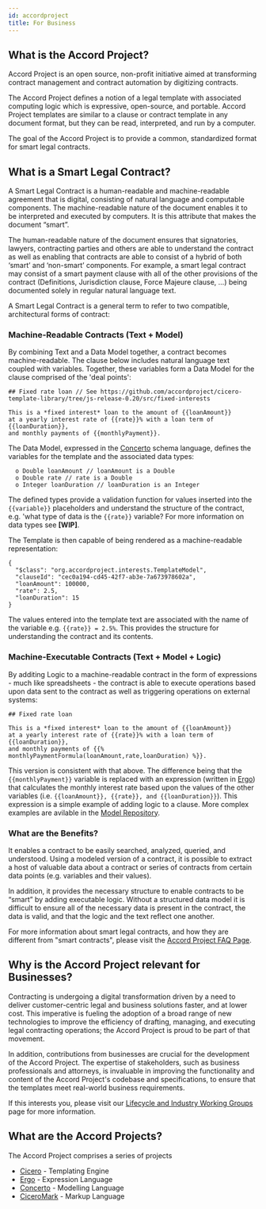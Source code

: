 ```yaml
---
id: accordproject
title: For Business
---
```


## What is the Accord Project?

Accord Project is an open source, non-profit initiative aimed at transforming contract management and contract automation by digitizing contracts.

The Accord Project defines a notion of a legal template with associated computing logic which is expressive, open-source, and portable. Accord Project templates are similar to a clause or contract template in any document format, but they can be read, interpreted, and run by a computer.

The goal of the Accord Project is to provide a common, standardized format for smart legal contracts.

## What is a Smart Legal Contract?

A Smart Legal Contract is a human-readable and machine-readable agreement that is digital, consisting of natural language and computable components. The machine-readable nature of the document enables it to be interpreted and executed by computers. It is this attribute that makes the document “smart”.

The human-readable nature of the document ensures that signatories, lawyers, contracting parties and others are able to understand the contract as well as enabling that contracts are able to consist of a hybrid of both ‘smart’ and ‘non-smart’ components. For example, a smart legal contract may consist of a smart payment clause with all of the other provisions of the contract (Definitions, Jurisdiction clause, Force Majeure clause, ...) being documented solely in regular natural language text.

A Smart Legal Contract is a general term to refer to two compatible, architectural forms of contract:   

### Machine-Readable Contracts (Text + Model)

By combining Text and a Data Model together, a contract becomes machine-readable. The clause below includes natural language text coupled with variables. Together, these variables form a Data Model for the clause comprised of the 'deal points':

```
## Fixed rate loan // See https://github.com/accordproject/cicero-template-library/tree/js-release-0.20/src/fixed-interests

This is a *fixed interest* loan to the amount of {{loanAmount}} 
at a yearly interest rate of {{rate}}% with a loan term of {{loanDuration}}, 
and monthly payments of {{monthlyPayment}}.
``` 

The Data Model, expressed in the [Concerto] schema language, defines the variables for the template and the associated data types: 

```
  o Double loanAmount // loanAmount is a Double
  o Double rate // rate is a Double 
  o Integer loanDuration // loanDuration is an Integer
```

The defined types provide a validation function for values inserted into the ```{{variable}}``` placeholders and understand the structure of the contract, e.g. 'what type of data is the ```{{rate}}``` variable? For more information on data types see **[WIP]**. 

The Template is then capable of being rendered as a machine-readable representation:

```
{
  "$class": "org.accordproject.interests.TemplateModel",
  "clauseId": "cec0a194-cd45-42f7-ab3e-7a673978602a",
  "loanAmount": 100000,
  "rate": 2.5,
  "loanDuration": 15
}
```

The values entered into the template text are associated with the name of the variable e.g. ```{{rate}} = 2.5%```. This provides the structure for understanding the contract and its contents. 

### Machine-Executable Contracts (Text + Model + Logic)

By additing Logic to a machine-readable contract in the form of expressions - much like spreadsheets - the contract is able to execute operations based upon data sent to the contract as well as triggering operations on external systems:

```
## Fixed rate loan

This is a *fixed interest* loan to the amount of {{loanAmount}} 
at a yearly interest rate of {{rate}}% with a loan term of {{loanDuration}}, 
and monthly payments of {{% monthlyPaymentFormula(loanAmount,rate,loanDuration) %}}.
``` 

This version is consistent with that above. The difference being that the ```{{monthlyPayment}}``` variable is replaced with an expression (written in [Ergo]) that calculates the monthly interest rate based upon the values of the other variables (i.e. ```{{loanAmount}}, {{rate}}, and {{loanDuration}}```). This expression is a simple example of adding logic to a clause. More complex examples are avilable in the [Model Repository]. 

### What are the Benefits?

It enables a contract to be easily searched, analyzed, queried, and understood. Using a modeled version of a contract, it is possible to extract a host of valuable data about a contract or series of contracts from certain data points (e.g. variables and their values).

In addition, it provides the necessary structure to enable contracts to be “smart” by adding executable logic. Without a structured data model it is difficult to ensure all of the necessary data is present in the contract, the data is valid, and that the logic and the text reflect one another.

For more information about smart legal contracts, and how they are different from "smart contracts", please visit the [Accord Project FAQ Page](https://www.accordproject.org/frequently-asked-questions).

## Why is the Accord Project relevant for Businesses?

Contracting is undergoing a digital transformation driven by a need to deliver customer-centric legal and business solutions faster, and at lower cost. This imperative is fueling the adoption of a broad range of new technologies to improve the efficiency of drafting, managing, and executing legal contracting operations; the Accord Project is proud to be part of that movement.

In addition, contributions from businesses are crucial for the development of the Accord Project. The expertise of stakeholders, such as business professionals and attorneys, is invaluable in improving the functionality and content of the Accord Project's codebase and specifications, to ensure that the templates meet real-world business requirements.

If this interests you, please visit our [Lifecycle and Industry Working Groups](https://www.accordproject.org/liwg) page for more information.

## What are the Accord Projects?

The Accord Project comprises a series of projects

* [Cicero] - Templating Engine
* [Ergo] - Expression Language
* [Concerto] - Modelling Language 
* [CiceroMark] - Markup Language 

[Cicero]: https://github.com/accordproject/cicero
[Ergo]: https://github.com/accordproject/ergo
[Concerto]: https://github.com/accordproject/concerto
[CiceroMark]: https://github.com/accordproject/markdown-transformation
[Model Repository]: https://models.accordproject.org/

